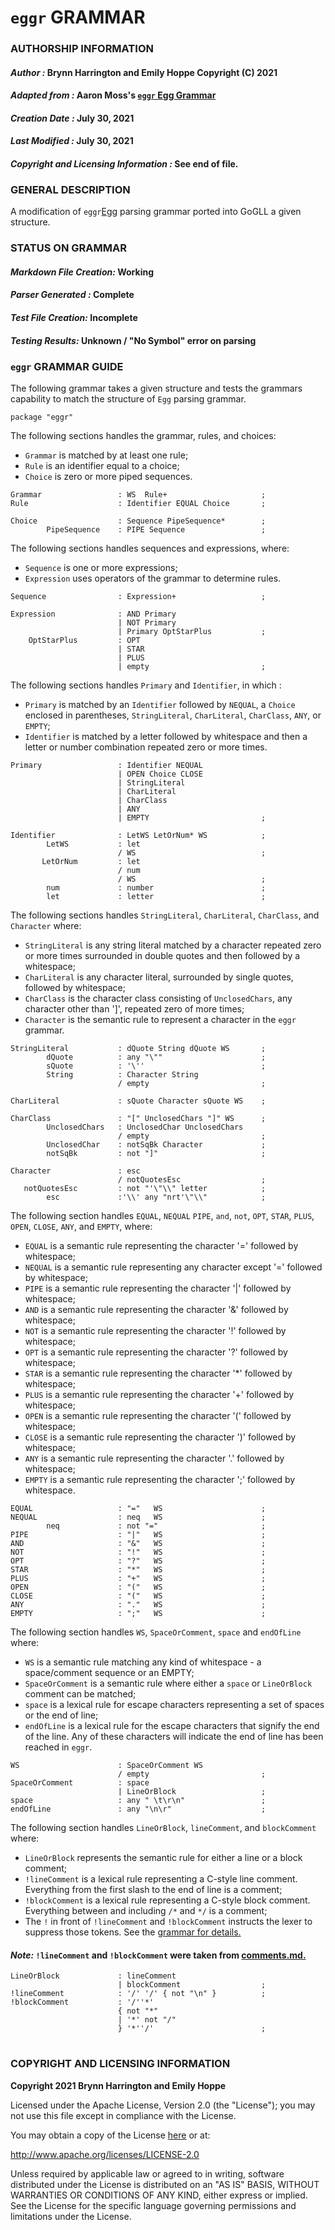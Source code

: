 # **`eggr` GRAMMAR**
### **AUTHORSHIP INFORMATION**
#### *Author :* Brynn Harrington and Emily Hoppe Copyright (C) 2021
#### *Adapted from :* Aaron Moss's [`eggr` Egg Grammar](https://github.com/bruceiv/egg/blob/deriv/grammars/eggr.egg)
#### *Creation Date :* July 30, 2021 
#### *Last Modified :* July 30, 2021
#### *Copyright and Licensing Information :* See end of file.

###  **GENERAL DESCRIPTION**
A modification of `eggr`[Egg](https://github.com/bruceiv/egg/blob/deriv/grammars/eggr.egg) parsing grammar ported into GoGLL a given structure.

### **STATUS ON GRAMMAR**
#### *Markdown File Creation:* Working
#### *Parser Generated :* Complete
#### *Test File Creation:* Incomplete
#### *Testing Results:* Unknown / "No Symbol" error on parsing

### **`eggr` GRAMMAR GUIDE**
The following grammar takes a given structure and tests the grammars capability to match the structure of `Egg` parsing grammar.
```
package "eggr"
```
The following sections handles the grammar, rules, and choices:
- `Grammar` is matched by at least one rule;
- `Rule` is an identifier equal to a choice;
- `Choice` is zero or more piped sequences. 
```
Grammar                 : WS  Rule+                     ;
Rule                    : Identifier EQUAL Choice       ;

Choice                  : Sequence PipeSequence*        ;
        PipeSequence    : PIPE Sequence                 ;
```
The following sections handles sequences and expressions, where:
- `Sequence` is one or more expressions;
- `Expression` uses operators of the grammar to determine rules. 
```
Sequence                : Expression+                   ;

Expression              : AND Primary 
                        | NOT Primary 
                        | Primary OptStarPlus           ;                     
    OptStarPlus         : OPT 
                        | STAR
                        | PLUS
                        | empty                         ; 
```
The following sections handles `Primary` and `Identifier`, in which :
- `Primary` is matched by an `Identifier` followed by `NEQUAL`, a `Choice` enclosed in parentheses, `StringLiteral`, `CharLiteral`, `CharClass`, `ANY`, or `EMPTY`;
- `Identifier` is matched by a letter followed by whitespace and then a letter or number combination repeated zero or more times.
```
Primary                 : Identifier NEQUAL
                        | OPEN Choice CLOSE
                        | StringLiteral
                        | CharLiteral
                        | CharClass
                        | ANY
                        | EMPTY                         ;

Identifier              : LetWS LetOrNum* WS            ;
        LetWS           : let
                        / WS                            ;
       LetOrNum         : let
                        / num
                        / WS                            ;
        num             : number                        ;
        let             : letter                        ;
```
The following sections handles `StringLiteral`, `CharLiteral`, `CharClass`, and `Character` where:
- `StringLiteral` is any string literal matched by a character repeated zero or more times surrounded in double quotes and then followed by a whitespace;
- `CharLiteral` is any character literal, surrounded by single quotes, followed by whitespace;
- `CharClass` is the character class consisting of `UnclosedChars`, any character other than ']', repeated zero of more times; 
- `Character` is the semantic rule to represent a character in the `eggr` grammar. 
```
StringLiteral           : dQuote String dQuote WS       ;
        dQuote          : any "\""                      ;
        sQuote          : '\''                          ;
        String          : Character String
                        / empty                         ;

CharLiteral             : sQuote Character sQuote WS    ;

CharClass               : "[" UnclosedChars "]" WS      ;
        UnclosedChars   : UnclosedChar UnclosedChars 
                        / empty                         ;
        UnclosedChar    : notSqBk Character             ;
        notSqBk         : not "]"                       ;

Character               : esc
                        / notQuotesEsc                  ;  
   notQuotesEsc         : not "'\"\\" letter            ;
        esc             :'\\' any "nrt'\"\\"            ;  
```
The following section handles `EQUAL`, `NEQUAL` `PIPE`, `and`, `not`, `OPT`, `STAR`, `PLUS`, `OPEN`, `CLOSE`, `ANY`, and `EMPTY`, where:
- `EQUAL`  is a semantic rule representing the character '=' followed by whitespace;
- `NEQUAL` is a semantic rule representing any character except '=' followed by whitespace;
- `PIPE`   is a semantic rule representing the character '|' followed by whitespace;
- `AND`    is a semantic rule representing the character '&' followed by whitespace;
- `NOT`    is a semantic rule representing the character '!' followed by whitespace;
- `OPT`    is a semantic rule representing the character '?' followed by whitespace;
- `STAR`   is a semantic rule representing the character '*' followed by whitespace;
- `PLUS`   is a semantic rule representing the character '+' followed by whitespace;
- `OPEN`   is a semantic rule representing the character '(' followed by whitespace;
- `CLOSE`  is a semantic rule representing the character ')' followed by whitespace;
- `ANY`    is a semantic rule representing the character '.' followed by whitespace;
- `EMPTY`  is a semantic rule representing the character ';' followed by whitespace.
```
EQUAL                   : "="   WS                      ;
NEQUAL                  : neq   WS                      ;
        neq             : not "="                       ;
PIPE                    : "|"   WS                      ;
AND                     : "&"   WS                      ;
NOT                     : "!"   WS                      ;
OPT                     : "?"   WS                      ;
STAR                    : "*"   WS                      ;
PLUS                    : "+"   WS                      ;
OPEN                    : "("   WS                      ;
CLOSE                   : "("   WS                      ;
ANY                     : "."   WS                      ;
EMPTY                   : ";"   WS                      ;      
```     
The following section handles `WS`, `SpaceOrComment`, `space` and `endOfLine` where: 
- `WS` is a semantic rule matching any kind of whitespace - a space/comment sequence or an EMPTY;
- `SpaceOrComment` is a semantic rule where either a `space` or `LineOrBlock` comment can be matched; 
- `space` is a lexical rule for escape characters representing a set of spaces or the end of line;
- `endOfLine` is a lexical rule for the escape characters that signify the end of the line. Any of these characters will indicate the end of line has been reached in `eggr`. 
```
WS                      : SpaceOrComment WS
                        / empty                         ;
SpaceOrComment          : space
                        | LineOrBlock                   ;
space                   : any " \t\r\n"                 ;
endOfLine               : any "\n\r"                    ;  
```
The following section handles `LineOrBlock`, `lineComment`, and `blockComment` where:
- `LineOrBlock` represents the semantic rule for either a line or a block comment;
- `!lineComment` is a lexical rule representing a C-style line comment. Everything from the first slash to the end of line is a comment;
- `!blockComment` is a lexical rule representing a C-style block comment. Everything between and including `/*` and `*/` is a comment;
- The `!` in front of `!lineComment` and `!blockComment` instructs the lexer to suppress those tokens. See the [grammar for details.](../../gogll.md) 
#### *Note:* `!lineComment` and `!blockComment` were taken from [comments.md.](https://github.com/bruceiv/pegll/tree/main/examples/comments) 
```
LineOrBlock             : lineComment 
                        | blockComment                  ;
!lineComment            : '/' '/' { not "\n" }          ;
!blockComment           : '/''*' 
                        { not "*" 
                        | '*' not "/" 
                        } '*''/'                        ;       
```
#
### **COPYRIGHT AND LICENSING INFORMATION**
**Copyright 2021 Brynn Harrington and Emily Hoppe**

Licensed under the Apache License, Version 2.0 (the "License"); you may not use this file except in compliance with the License.

You may obtain a copy of the License [here](http://www.apache.org/licenses/LICENSE-2.0) or at:

http://www.apache.org/licenses/LICENSE-2.0

Unless required by applicable law or agreed to in writing, software distributed under the License is distributed on an "AS IS" BASIS, WITHOUT WARRANTIES OR CONDITIONS OF ANY KIND, either express or implied. See the License for the specific language governing permissions and limitations under the License.